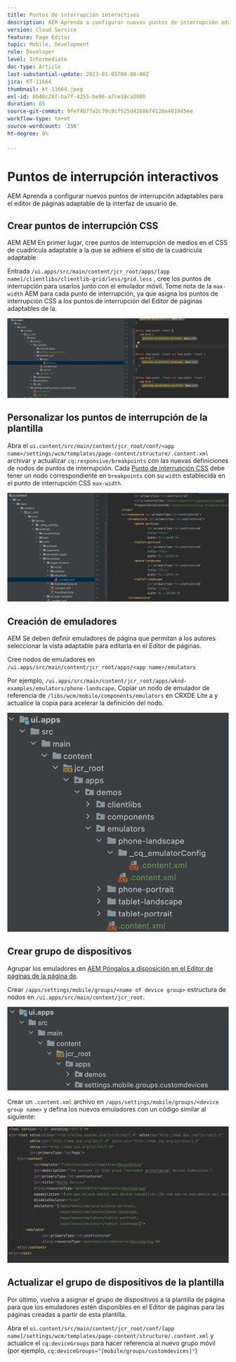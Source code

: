 ```yaml
---
title: Puntos de interrupción interactivos
description: AEM Aprenda a configurar nuevos puntos de interrupción adaptables para el editor de páginas adaptable de la interfaz de usuario de.
version: Cloud Service
feature: Page Editor
topic: Mobile, Development
role: Developer
level: Intermediate
doc-type: Article
last-substantial-update: 2023-01-05T00:00:00Z
jira: KT-11664
thumbnail: kt-11664.jpeg
exl-id: 8b48c28f-ba7f-4255-be96-a7ce18ca208b
duration: 65
source-git-commit: 9fef4b77a2c70c8cf525d42686f4120e481945ee
workflow-type: tm+mt
source-wordcount: '256'
ht-degree: 0%

---
```


# Puntos de interrupción interactivos

AEM Aprenda a configurar nuevos puntos de interrupción adaptables para el editor de páginas adaptable de la interfaz de usuario de.

## Crear puntos de interrupción CSS

AEM AEM En primer lugar, cree puntos de interrupción de medios en el CSS de cuadrícula adaptable a la que se adhiere el sitio de la cuadrícula adaptable

Entrada `/ui.apps/src/main/content/jcr_root/apps/[app name]/clientlibs/clientlib-grid/less/grid.less` , cree los puntos de interrupción para usarlos junto con el emulador móvil. Tome nota de la `max-width` AEM para cada punto de interrupción, ya que asigna los puntos de interrupción CSS a los puntos de interrupción del Editor de páginas adaptables de la.

![Crear nuevos puntos de interrupción adaptables](./assets/responsive-breakpoints/create-new-breakpoints.jpg)

## Personalizar los puntos de interrupción de la plantilla

Abra el `ui.content/src/main/content/jcr_root/conf/<app name>/settings/wcm/templates/page-content/structure/.content.xml` archivar y actualizar `cq:responsive/breakpoints` con las nuevas definiciones de nodos de puntos de interrupción. Cada [Punto de interrupción CSS](#create-new-css-breakpoints) debe tener un nodo correspondiente en `breakpoints` con su `width` establecida en el punto de interrupción CSS `max-width`.

![Personalizar los puntos de interrupción adaptables de la plantilla](./assets/responsive-breakpoints/customize-template-breakpoints.jpg)

## Creación de emuladores

AEM Se deben definir emuladores de página que permitan a los autores seleccionar la vista adaptable para editarla en el Editor de páginas.

Cree nodos de emuladores en `/ui.apps/src/main/content/jcr_root/apps/<app name>/emulators`

Por ejemplo, `/ui.apps/src/main/content/jcr_root/apps/wknd-examples/emulators/phone-landscape`. Copiar un nodo de emulador de referencia de `/libs/wcm/mobile/components/emulators` en CRXDE Lite a y actualice la copia para acelerar la definición del nodo.

![Creación de nuevos emuladores](./assets/responsive-breakpoints/create-new-emulators.jpg)

## Crear grupo de dispositivos

Agrupar los emuladores en [AEM Póngalos a disposición en el Editor de páginas de la página de](#update-the-templates-device-group).

Crear `/apps/settings/mobile/groups/<name of device group>` estructura de nodos en `/ui.apps/src/main/content/jcr_root`.

![Crear nuevo grupo de dispositivos](./assets/responsive-breakpoints/create-new-device-group.jpg)

Crear un `.content.xml` archivo en `/apps/settings/mobile/groups/<device group name>` y defina los nuevos emuladores con un código similar al siguiente:

![Crear nuevo dispositivo](./assets/responsive-breakpoints/create-new-device.jpg)

## Actualizar el grupo de dispositivos de la plantilla

Por último, vuelva a asignar el grupo de dispositivos a la plantilla de página para que los emuladores estén disponibles en el Editor de páginas para las páginas creadas a partir de esta plantilla.

Abra el `ui.content/src/main/content/jcr_root/conf/[app name]/settings/wcm/templates/page-content/structure/.content.xml` y actualice el `cq:deviceGroups` para hacer referencia al nuevo grupo móvil (por ejemplo, `cq:deviceGroups="[mobile/groups/customdevices]"`)
